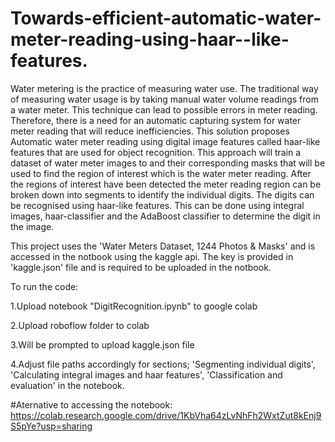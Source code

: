 # Towards-efficient-automatic-water-meter-reading-using-haar--like-features.
Water metering is the practice of measuring water use. The traditional way of measuring water usage is by taking manual water volume readings from a water meter. This technique can lead to possible errors in meter reading. Therefore, there is a need for an automatic capturing system for water meter reading that will reduce inefficiencies.  This solution proposes Automatic water meter reading using digital image features called haar-like features that are used for object recognition. This approach will train a dataset of water meter images to and their corresponding masks that will be used to find the region of interest which is the water meter reading. After the regions of interest have been detected the meter reading region can be broken down into segments to identify the individual digits. The digits can be recognised using haar-like features. This can be done using integral images, haar-classifier and the AdaBoost classifier to determine the digit in the image.  

This project uses the  'Water Meters Dataset, 1244 Photos & Masks' and is accessed in the notbook using the kaggle api.
The key is provided in 'kaggle.json' file and is required to be uploaded in the notbook.

To run the code:

1.Upload notebook "DigitRecognition.ipynb" to google colab

2.Upload roboflow folder to colab

3.Will be prompted to upload kaggle.json file

4.Adjust file paths accordingly for sections; 'Segmenting individual digits', 'Calculating integral images and haar features', 'Classification and evaluation' in the notebook.

#Aternative to accessing the notebook: https://colab.research.google.com/drive/1KbVha64zLvNhFh2WxtZut8kEnj9S5pYe?usp=sharing

